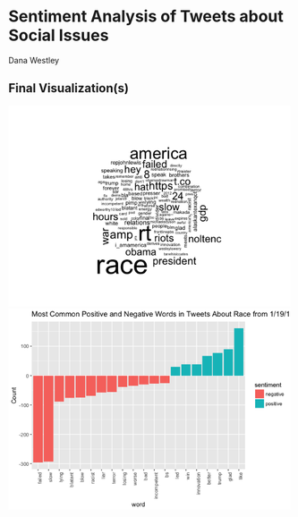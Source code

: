 Sentiment Analysis of Tweets about Social Issues
================
Dana Westley

Final Visualization(s)
----------------------

![](Westley_Final_Project_VersionTracking_files/figure-markdown_github/pressure-1.png)![](Westley_Final_Project_VersionTracking_files/figure-markdown_github/pressure-2.png)
